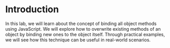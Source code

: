 # Introduction

In this lab, we will learn about the concept of binding all object methods using JavaScript. We will explore how to overwrite existing methods of an object by binding new ones to the object itself. Through practical examples, we will see how this technique can be useful in real-world scenarios.

